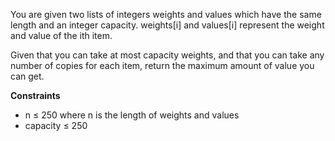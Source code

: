 You are given two lists of integers weights and values which have the same length and an integer capacity. weights[i] and values[i] represent the weight and value of the ith item.

Given that you can take at most capacity weights, and that you can take any number of copies for each item, return the maximum amount of value you can get.

**Constraints**

- n ≤ 250 where n is the length of weights and values
- capacity ≤ 250